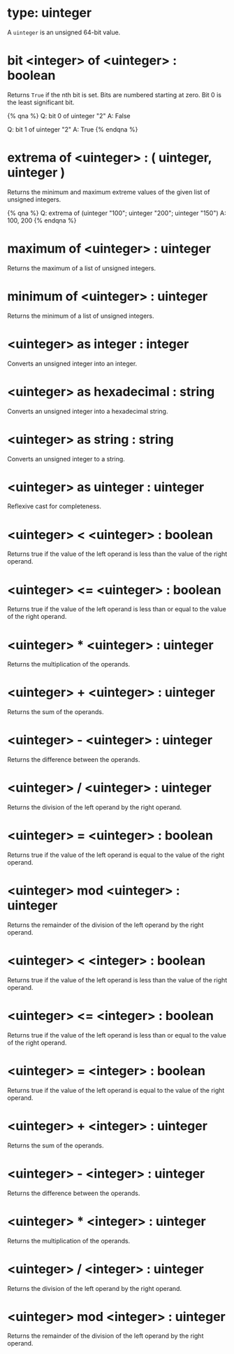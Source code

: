 # type: uinteger

A `uinteger` is an unsigned 64-bit value.

# bit &lt;integer&gt; of &lt;uinteger&gt; : boolean

Returns `True` if the nth bit is set. Bits are numbered starting at zero. Bit 0 is the least significant bit.

{% qna %}
Q: bit 0 of uinteger "2"
A: False

Q: bit 1 of uinteger "2"
A: True
{% endqna %}

# extrema of &lt;uinteger&gt; : ( uinteger, uinteger )

Returns the minimum and maximum extreme values of the given list of unsigned integers.

{% qna %}
Q: extrema of (uinteger "100"; uinteger "200"; uinteger "150")
A: 100, 200
{% endqna %}

# maximum of &lt;uinteger&gt; : uinteger

Returns the maximum of a list of unsigned integers.

# minimum of &lt;uinteger&gt; : uinteger

Returns the minimum of a list of unsigned integers.

# &lt;uinteger&gt; as integer : integer

Converts an unsigned integer into an integer.

# &lt;uinteger&gt; as hexadecimal : string

Converts an unsigned integer into a hexadecimal string.

# &lt;uinteger&gt; as string : string

Converts an unsigned integer to a string.

# &lt;uinteger&gt; as uinteger : uinteger

Reflexive cast for completeness.

# &lt;uinteger&gt; &lt; &lt;uinteger&gt; : boolean

Returns true if the value of the left operand is less than the value of the right operand.

# &lt;uinteger&gt; &lt;= &lt;uinteger&gt; : boolean

Returns true if the value of the left operand is less than or equal to the value of the right operand.

# &lt;uinteger&gt; * &lt;uinteger&gt; : uinteger

Returns the multiplication of the operands.

# &lt;uinteger&gt; + &lt;uinteger&gt; : uinteger

Returns the sum of the operands.

# &lt;uinteger&gt; - &lt;uinteger&gt; : uinteger

Returns the difference between the operands.

# &lt;uinteger&gt; / &lt;uinteger&gt; : uinteger

Returns the division of the left operand by the right operand.

# &lt;uinteger&gt; = &lt;uinteger&gt; : boolean

Returns true if the value of the left operand is equal to the value of the right operand.

# &lt;uinteger&gt; mod &lt;uinteger&gt; : uinteger

Returns the remainder of the division of the left operand by the right operand.

# &lt;uinteger&gt; &lt; &lt;integer&gt; : boolean

Returns true if the value of the left operand is less than the value of the right operand.

# &lt;uinteger&gt; &lt;= &lt;integer&gt; : boolean

Returns true if the value of the left operand is less than or equal to the value of the right operand.

# &lt;uinteger&gt; = &lt;integer&gt; : boolean

Returns true if the value of the left operand is equal to the value of the right operand.

# &lt;uinteger&gt; + &lt;integer&gt; : uinteger

Returns the sum of the operands.

# &lt;uinteger&gt; - &lt;integer&gt; : uinteger

Returns the difference between the operands.

# &lt;uinteger&gt; * &lt;integer&gt; : uinteger

Returns the multiplication of the operands.

# &lt;uinteger&gt; / &lt;integer&gt; : uinteger

Returns the division of the left operand by the right operand.

# &lt;uinteger&gt; mod &lt;integer&gt; : uinteger

Returns the remainder of the division of the left operand by the right operand.